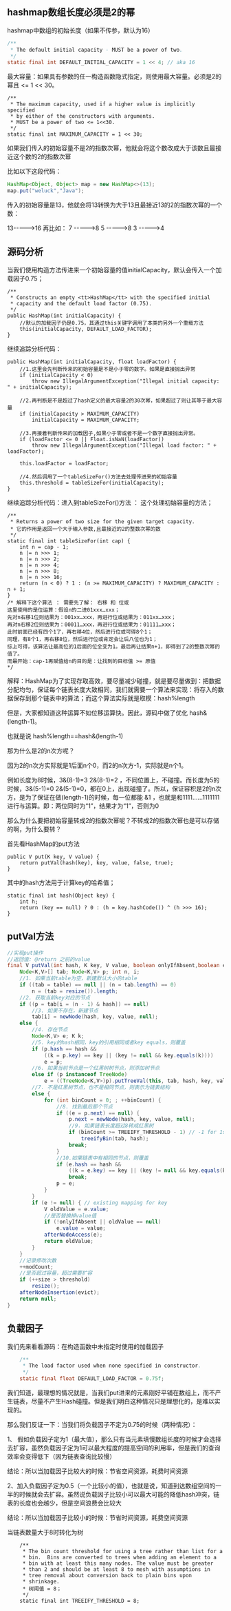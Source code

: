 ## hashmap数组长度必须是2的幂
hashmap中数组的初始长度（如果不传参，默认为16）
```java
/**
 * The default initial capacity - MUST be a power of two.
 */
static final int DEFAULT_INITIAL_CAPACITY = 1 << 4; // aka 16
```
最大容量：如果具有参数的任一构造函数隐式指定，则使用最大容量。必须是2的幂且 <= 1 << 30。
```
/**
 * The maximum capacity, used if a higher value is implicitly specified
 * by either of the constructors with arguments.
 * MUST be a power of two <= 1<<30.
 */
static final int MAXIMUM_CAPACITY = 1 << 30;
```
如果我们传入的初始容量不是2的指数次幂，他就会将这个数改成大于该数且最接近这个数的2的指数次幂

比如以下这段代码：
```java
HashMap<Object, Object> map = new HashMap<>(13);
map.put("weluck","Java");
```
传入的初始容量是13，他就会将13转换为大于13且最接近13的2的指数次幂的一个数：

13----->16
再比如：
7 ----->8
5 ----->8
3 ----->4

## 源码分析
当我们使用构造方法传进来一个初始容量的值initialCapacity，默认会传入一个加载因子0.75；
```
/**
 * Constructs an empty <tt>HashMap</tt> with the specified initial
 * capacity and the default load factor (0.75).
 */
public HashMap(int initialCapacity) {
    //默认的加载因子仍是0.75，其通过this关键字调用了本类的另外一个重载方法
    this(initialCapacity, DEFAULT_LOAD_FACTOR);
}
```
继续追踪分析代码：
```
public HashMap(int initialCapacity, float loadFactor) {
    //1.这里会先判断传来的初始容量是不是小于零的数字。如果是直接抛出异常
    if (initialCapacity < 0)
        throw new IllegalArgumentException("Illegal initial capacity: " + initialCapacity);
    
    //2.再判断是不是超过了hash定义的最大容量2的30次幂，如果超过了则让其等于最大容量
    if (initialCapacity > MAXIMUM_CAPACITY)
        initialCapacity = MAXIMUM_CAPACITY;
    
    //3.再接着判断传来的加载因子,如果小于零或者不是一个数字直接抛出异常。
    if (loadFactor <= 0 || Float.isNaN(loadFactor))
        throw new IllegalArgumentException("Illegal load factor: " + loadFactor);
    
    this.loadFactor = loadFactor;
    
    //4.然后调用了一个tableSizeFor()方法去处理传进来的初始容量
    this.threshold = tableSizeFor(initialCapacity);
}
```
继续追踪分析代码：进入到tableSizeFor()方法 ： 这个处理初始容量的方法；
```
/**
 * Returns a power of two size for the given target capacity.
 * 它的作用是返回一个大于输入参数,且最接近的2的整数次幂的数
 */
static final int tableSizeFor(int cap) {
    int n = cap - 1;
    n |= n >>> 1;
    n |= n >>> 2;
    n |= n >>> 4;
    n |= n >>> 8;
    n |= n >>> 16;
    return (n < 0) ? 1 : (n >= MAXIMUM_CAPACITY) ? MAXIMUM_CAPACITY : n + 1;
}
/* 解释下这个算法 ： 需要先了解： 右移 和 位或
这里使用的是位运算：假设n的二进01xxx…xxx；
先对n右移1位则结果为：001xx…xxx，再进行位或结果为：011xx…xxx；
再对n右移2位则结果为：00011…xxx，再进行位或结果为：01111…xxx；
此时前面已经有四个1了，再右移4位，然后进行位或可得8个1；
同理，有8个1，再右移8位，然后进行位或肯定会让后八位也为1；
综上可得，该算法让最高位的1后面的位全变为1。最后再让结果n+1，即得到了2的整数次幂的值了。
而最开始：cap-1再赋值给n的目的是：让找到的目标值 >= 原值
*/
```
解释：HashMap为了实现存取高效，要尽量减少碰撞，就是要尽量做到：把数据分配均匀，保证每个链表长度大致相同，我们就需要一个算法来实现：将存入的数据保存到那个链表中的算法；而这个算法实际就是取模：hash%length

但是，大家都知道这种运算不如位移运算快。因此，源码中做了优化 hash&(length-1)。

也就是说 hash%length==hash&(length-1)

那为什么是2的n次方呢？

因为2的n次方实际就是1后面n个0，而2的n次方-1，实际就是n个1。

例如长度为8时候，3&(8-1)=3 2&(8-1)=2 ，不同位置上，不碰撞。而长度为5的时候，3&(5-1)=0 2&(5-1)=0，都在0上，出现碰撞了。所以，保证容积是2的n次方，是为了保证在做(length-1)的时候，每一位都能 &1 ，也就是和1111……1111111进行与运算。即：两位同时为“1”，结果才为“1”，否则为0

那么为什么要把初始容量转成2的指数次幂呢？不转成2的指数次幂也是可以存储的啊，为什么要转？

首先看HashMap的put方法
```
public V put(K key, V value) {
    return putVal(hash(key), key, value, false, true);
}
```
其中的hash方法用于计算key的哈希值；
```
static final int hash(Object key) {
    int h;
    return (key == null) ? 0 : (h = key.hashCode()) ^ (h >>> 16);
}
```
## putVal方法
```java
//实现put操作
//返回值: @return 之前的value
final V putVal(int hash, K key, V value, boolean onlyIfAbsent,boolean evict) {
    Node<K,V>[] tab; Node<K,V> p; int n, i;
    //1. 如果当前table为空，新建默认大小的table
    if ((tab = table) == null || (n = tab.length) == 0)
        n = (tab = resize()).length;
    //2. 获取当前key对应的节点
    if ((p = tab[i = (n - 1) & hash]) == null)
        //3. 如果不存在，新建节点
        tab[i] = newNode(hash, key, value, null);
    else {
        //4. 存在节点
        Node<K,V> e; K k;
        //5. key的hash相同，key的引用相同或者key equals，则覆盖
        if (p.hash == hash &&
            ((k = p.key) == key || (key != null && key.equals(k))))
            e = p;
        //6. 如果当前节点是一个红黑树树节点，则添加树节点
        else if (p instanceof TreeNode)
            e = ((TreeNode<K,V>)p).putTreeVal(this, tab, hash, key, value);
        //7. 不是红黑树节点，也不是相同节点，则表示为链表结构
        else {
            for (int binCount = 0; ; ++binCount) {
                //8. 找到最后那个节点
                if ((e = p.next) == null) {
                    p.next = newNode(hash, key, value, null);
                    //9. 如果链表长度超过8转成红黑树
                    if (binCount >= TREEIFY_THRESHOLD - 1) // -1 for 1st
                        treeifyBin(tab, hash);
                    break;
                }
                //10.如果链表中有相同的节点，则覆盖
                if (e.hash == hash &&
                    ((k = e.key) == key || (key != null && key.equals(k))))
                    break;
                p = e;
            }
        }
        if (e != null) { // existing mapping for key
            V oldValue = e.value;
            //是否替换掉value值
            if (!onlyIfAbsent || oldValue == null)
                e.value = value;
            afterNodeAccess(e);
            return oldValue;
        }
    }
    //记录修改次数
    ++modCount;
    //是否超过容量，超过需要扩容
    if (++size > threshold)
        resize();
    afterNodeInsertion(evict);
    return null;
}
```

## 负载因子
我们先来看看源码：在构造函数中未指定时使用的加载因子
```java
    /**
     * The load factor used when none specified in constructor.
     */
    static final float DEFAULT_LOAD_FACTOR = 0.75f;
```
我们知道，最理想的情况就是，当我们put进来的元素刚好平铺在数组上，而不产生链表，尽量不产生Hash碰撞。但是我们明白这种情况只是理想化的，是难以实现的。

那么我们反证一下：当我们将负载因子不定为0.75的时候（两种情况）：

1、 假如负载因子定为1（最大值），那么只有当元素填慢数组长度的时候才会选择去扩容，虽然负载因子定为1可以最大程度的提高空间的利用率，但是我们的查询效率会变得低下（因为链表查询比较慢）

结论：所以当加载因子比较大的时候：节省空间资源，耗费时间资源

2、加入负载因子定为0.5（一个比较小的值），也就是说，知道到达数组空间的一半的时候就会去扩容。虽然说负载因子比较小可以最大可能的降低hash冲突，链表的长度也会越少，但是空间浪费会比较大

结论：所以当加载因子比较小的时候：节省时间资源，耗费空间资源

当链表数量大于8时转化为树
```
    /**
     * The bin count threshold for using a tree rather than list for a
     * bin.  Bins are converted to trees when adding an element to a
     * bin with at least this many nodes. The value must be greater
     * than 2 and should be at least 8 to mesh with assumptions in
     * tree removal about conversion back to plain bins upon
     * shrinkage.
     * 树阈值 = 8；
     */
    static final int TREEIFY_THRESHOLD = 8;
  ```
